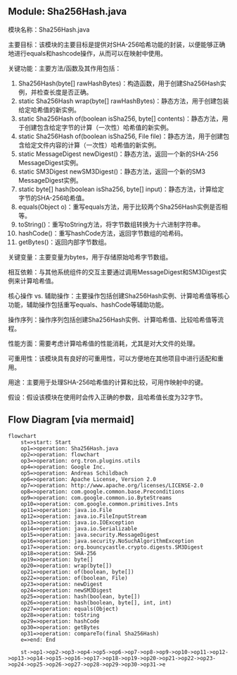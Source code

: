 ## Module: Sha256Hash.java
模块名称：Sha256Hash.java

主要目标：该模块的主要目标是提供对SHA-256哈希功能的封装，以便能够正确地进行equals和hashcode操作，从而可以在映射中使用。

关键功能：主要方法/函数及其作用包括：
1. Sha256Hash(byte[] rawHashBytes)：构造函数，用于创建Sha256Hash实例，并检查长度是否正确。
2. static Sha256Hash wrap(byte[] rawHashBytes)：静态方法，用于创建包装给定哈希值的新实例。
3. static Sha256Hash of(boolean isSha256, byte[] contents)：静态方法，用于创建包含给定字节的计算（一次性）哈希值的新实例。
4. static Sha256Hash of(boolean isSha256, File file)：静态方法，用于创建包含给定文件内容的计算（一次性）哈希值的新实例。
5. static MessageDigest newDigest()：静态方法，返回一个新的SHA-256 MessageDigest实例。
6. static SM3Digest newSM3Digest()：静态方法，返回一个新的SM3 MessageDigest实例。
7. static byte[] hash(boolean isSha256, byte[] input)：静态方法，计算给定字节的SHA-256哈希值。
8. equals(Object o)：重写equals方法，用于比较两个Sha256Hash实例是否相等。
9. toString()：重写toString方法，将字节数组转换为十六进制字符串。
10. hashCode()：重写hashCode方法，返回字节数组的哈希码。
11. getBytes()：返回内部字节数组。

关键变量：主要变量为bytes，用于存储原始哈希字节数组。

相互依赖：与其他系统组件的交互主要通过调用MessageDigest和SM3Digest实例来计算哈希值。

核心操作 vs. 辅助操作：主要操作包括创建Sha256Hash实例、计算哈希值等核心功能，辅助操作包括重写equals、hashCode等辅助功能。

操作序列：操作序列包括创建Sha256Hash实例、计算哈希值、比较哈希值等流程。

性能方面：需要考虑计算哈希值的性能消耗，尤其是对大文件的处理。

可重用性：该模块具有良好的可重用性，可以方便地在其他项目中进行适配和重用。

用途：主要用于处理SHA-256哈希值的计算和比较，可用作映射中的键。

假设：假设该模块在使用时会传入正确的参数，且哈希值长度为32字节。
## Flow Diagram [via mermaid]
```mermaid
flowchart
    st=>start: Start
    op1=>operation: Sha256Hash.java
    op2=>operation: flowchart
    op3=>operation: org.tron.plugins.utils
    op4=>operation: Google Inc.
    op5=>operation: Andreas Schildbach
    op6=>operation: Apache License, Version 2.0
    op7=>operation: http://www.apache.org/licenses/LICENSE-2.0
    op8=>operation: com.google.common.base.Preconditions
    op9=>operation: com.google.common.io.ByteStreams
    op10=>operation: com.google.common.primitives.Ints
    op11=>operation: java.io.File
    op12=>operation: java.io.FileInputStream
    op13=>operation: java.io.IOException
    op14=>operation: java.io.Serializable
    op15=>operation: java.security.MessageDigest
    op16=>operation: java.security.NoSuchAlgorithmException
    op17=>operation: org.bouncycastle.crypto.digests.SM3Digest
    op18=>operation: SHA-256
    op19=>operation: byte[]
    op20=>operation: wrap(byte[])
    op21=>operation: of(boolean, byte[])
    op22=>operation: of(boolean, File)
    op23=>operation: newDigest
    op24=>operation: newSM3Digest
    op25=>operation: hash(boolean, byte[])
    op26=>operation: hash(boolean, byte[], int, int)
    op27=>operation: equals(Object)
    op28=>operation: toString
    op29=>operation: hashCode
    op30=>operation: getBytes
    op31=>operation: compareTo(final Sha256Hash)
    e=>end: End

    st->op1->op2->op3->op4->op5->op6->op7->op8->op9->op10->op11->op12->op13->op14->op15->op16->op17->op18->op19->op20->op21->op22->op23->op24->op25->op26->op27->op28->op29->op30->op31->e
```
